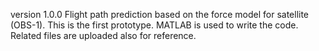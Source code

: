 version 1.0.0
Flight path prediction based on the force model for satellite (OBS-1). This is the first prototype. 
MATLAB is used to write the code.
Related files are uploaded also for reference. 
